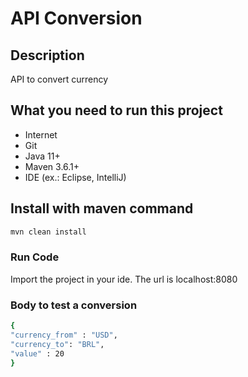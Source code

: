 # API Conversion

## Description

API to convert currency

## What you need to run this project
- Internet
- Git
- Java 11+
- Maven 3.6.1+
- IDE (ex.: Eclipse, IntelliJ)

## Install with maven command

```bash
mvn clean install
```

### Run Code
Import the project in your ide. The url is localhost:8080

### Body to test a conversion
```bash
{
"currency_from" : "USD",
"currency_to": "BRL",
"value" : 20
}
```